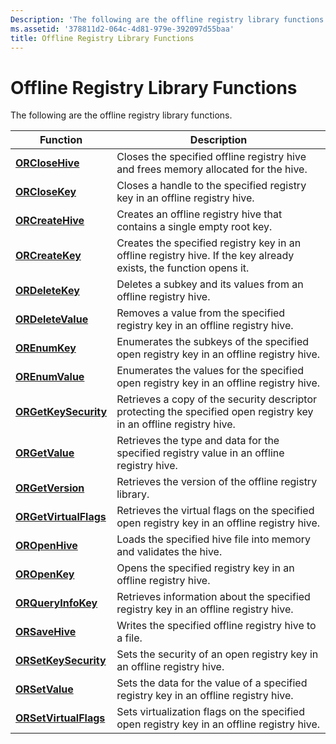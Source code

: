 ```yaml
---
Description: 'The following are the offline registry library functions.'
ms.assetid: '378811d2-064c-4d81-979e-392097d55baa'
title: Offline Registry Library Functions
---
```


# Offline Registry Library Functions

The following are the offline registry library functions.



| Function                                       | Description                                                                                                         |
|------------------------------------------------|---------------------------------------------------------------------------------------------------------------------|
| [**ORCloseHive**](orclosehive.md)             | Closes the specified offline registry hive and frees memory allocated for the hive.                                 |
| [**ORCloseKey**](orclosekey.md)               | Closes a handle to the specified registry key in an offline registry hive.                                          |
| [**ORCreateHive**](orcreatehive.md)           | Creates an offline registry hive that contains a single empty root key.                                             |
| [**ORCreateKey**](orcreatekey.md)             | Creates the specified registry key in an offline registry hive. If the key already exists, the function opens it.   |
| [**ORDeleteKey**](ordeletekey.md)             | Deletes a subkey and its values from an offline registry hive.                                                      |
| [**ORDeleteValue**](ordeletevalue.md)         | Removes a value from the specified registry key in an offline registry hive.                                        |
| [**OREnumKey**](orenumkey.md)                 | Enumerates the subkeys of the specified open registry key in an offline registry hive.                              |
| [**OREnumValue**](orenumvalue.md)             | Enumerates the values for the specified open registry key in an offline registry hive.                              |
| [**ORGetKeySecurity**](orgetkeysecurity.md)   | Retrieves a copy of the security descriptor protecting the specified open registry key in an offline registry hive. |
| [**ORGetValue**](orgetvalue.md)               | Retrieves the type and data for the specified registry value in an offline registry hive.                           |
| [**ORGetVersion**](orgetversion.md)           | Retrieves the version of the offline registry library.                                                              |
| [**ORGetVirtualFlags**](orgetvirtualflags.md) | Retrieves the virtual flags on the specified open registry key in an offline registry hive.                         |
| [**OROpenHive**](oropenhive.md)               | Loads the specified hive file into memory and validates the hive.                                                   |
| [**OROpenKey**](oropenkey.md)                 | Opens the specified registry key in an offline registry hive.                                                       |
| [**ORQueryInfoKey**](orqueryinfokey.md)       | Retrieves information about the specified registry key in an offline registry hive.                                 |
| [**ORSaveHive**](orsavehive.md)               | Writes the specified offline registry hive to a file.                                                               |
| [**ORSetKeySecurity**](orsetkeysecurity.md)   | Sets the security of an open registry key in an offline registry hive.                                              |
| [**ORSetValue**](orsetvalue.md)               | Sets the data for the value of a specified registry key in an offline registry hive.                                |
| [**ORSetVirtualFlags**](orsetvirtualflags.md) | Sets virtualization flags on the specified open registry key in an offline registry hive.                           |



 

 

 



